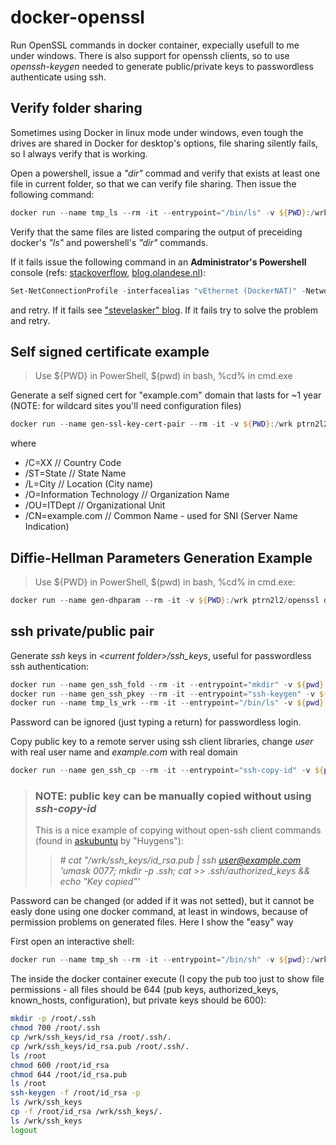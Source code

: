 # docker-openssl

Run OpenSSL commands in docker container, expecially usefull to me under windows.
There is also support for openssh clients, so to use *openssh-keygen* needed to generate public/private keys to passwordless authenticate using ssh.

## Verify folder sharing

Sometimes using Docker in linux mode under windows, even tough the drives are shared in Docker for desktop's options, file sharing silently fails, so I always verify that is working.

Open a powershell, issue a *"dir"* commad and verify that exists at least one file in current folder, so that we can verify file sharing.
Then issue the following command:

~~~~powershell
docker run --name tmp_ls --rm -it --entrypoint="/bin/ls" -v ${PWD}:/wrk ptrn2l2/openssl /wrk
~~~~

Verify that the same files are listed comparing the output of preceiding docker's *"ls"* and powershell's *"dir"* commands.

If it fails issue the following command in an **Administrator's Powershell** console (refs: [stackoverflow](<https://stackoverflow.com/a/43904051>), [blog.olandese.nl](<https://blog.olandese.nl/2017/05/03/solve-docker-for-windows-error-a-firewall-is-blocking-file-sharing-between-windows-and-the-containers/>)):

~~~~powershell
Set-NetConnectionProfile -interfacealias "vEthernet (DockerNAT)" -NetworkCategory Private
~~~~

and retry. If it fails see ["stevelasker" blog](https://blogs.msdn.microsoft.com/stevelasker/2016/06/14/configuring-docker-for-windows-volumes/). If it fails try to solve the problem and retry.

## Self signed certificate example

> Use ${PWD} in PowerShell, $(pwd) in bash, %cd% in cmd.exe

Generate a self signed cert for "example.com" domain that lasts for ~1 year (NOTE: for wildcard sites you'll need configuration files)

~~~~powershell
docker run --name gen-ssl-key-cert-pair --rm -it -v ${PWD}:/wrk ptrn2l2/openssl req -new -x509 -days 365 -newkey rsa:4096 -subj "/C=IT/ST=IT/L=CE/O=IT/OU=ITDept/CN=example.com" -nodes -keyout /wrk/selfsigned.key -out /wrk/selfsigned.crt
~~~~

where

* /C=XX // Country Code
* /ST=State // State Name
* /L=City // Location (City name)
* /O=Information Technology // Organization Name
* /OU=ITDept // Organizational Unit
* /CN=example.com // Common Name - used for SNI (Server Name Indication)

## Diffie-Hellman Parameters Generation Example

> Use ${PWD} in PowerShell, $(pwd) in bash, %cd% in cmd.exe:

~~~~powershell
docker run --name gen-dhparam --rm -it -v ${PWD}:/wrk ptrn2l2/openssl dhparam -out /wrk/dhparam.pem 2048
~~~~

## ssh private/public pair

Generate *ssh* keys in *&lt;current folder&gt;/ssh_keys*,  useful for passwordless ssh authentication:

~~~~powershell
docker run --name gen_ssh_fold --rm -it --entrypoint="mkdir" -v ${pwd}:/wrk ptrn2l2/openssl -p /wrk/ssh_keys
docker run --name gen_ssh_pkey --rm -it --entrypoint="ssh-keygen" -v ${pwd}:/wrk ptrn2l2/openssl -t rsa -b 4096 -f /wrk/ssh_keys/id_rsa
docker run --name tmp_ls_wrk --rm -it --entrypoint="/bin/ls" -v ${pwd}:/wrk ptrn2l2/openssl /wrk/ssh_keys
~~~~

Password can be ignored (just typing a return) for passwordless login.

Copy public key to a remote server using ssh client libraries, change *user* with real user name and *example&#46;com* with real domain

~~~~powershell
docker run --name gen_ssh_cp --rm -it --entrypoint="ssh-copy-id" -v ${pwd}:/wrk ptrn2l2/openssl "-p 22 -f -i /wrk/ssh_keys/id_rsa.pub user@example.com"
~~~~

> ### NOTE: public key can be manually copied without using *ssh-copy-id*
> This is a nice example of copying without open-ssh client commands (found in [askubuntu](<https://askubuntu.com/a/6186>) by "Huygens"):
>
>> *# cat "/wrk/ssh_keys/id_rsa.pub | ssh user@example.com 'umask 0077; mkdir -p .ssh; cat >> .ssh/authorized_keys && echo "Key copied"'*

Password can be changed (or added if it was not setted), but it cannot be easly done using one docker command, at least in windows, because of permission problems on generated files.
Here I show the "easy" way

First open an interactive shell:

~~~~powershell
docker run --name tmp_sh --rm -it --entrypoint="/bin/sh" -v ${pwd}:/wrk ptrn2l2/openssl
~~~~

The inside the docker container execute (I copy the pub too just to show file permissions - all files should be 644 (pub keys, authorized_keys, known_hosts, configuration), but private keys should be 600):

~~~~sh
mkdir -p /root/.ssh
chmod 700 /root/.ssh
cp /wrk/ssh_keys/id_rsa /root/.ssh/.
cp /wrk/ssh_keys/id_rsa.pub /root/.ssh/.
ls /root
chmod 600 /root/id_rsa
chmod 644 /root/id_rsa.pub
ls /root
ssh-keygen -f /root/id_rsa -p
ls /wrk/ssh_keys
cp -f /root/id_rsa /wrk/ssh_keys/.
ls /wrk/ssh_keys
logout
~~~~
